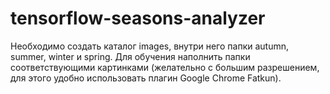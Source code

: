 # tensorflow-seasons-analyzer
Необходимо создать каталог images, внутри него папки autumn, summer, winter и spring. Для обучения наполнить папки соответствующими картинками (желательно с большим разрешением, для этого удобно использовать плагин Google Chrome Fatkun).
